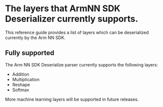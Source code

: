 # The layers that ArmNN SDK Deserializer currently supports.

This reference guide provides a list of layers which can be deserialized currently by the Arm NN SDK.

## Fully supported

The Arm NN SDK Deserialize parser currently supports the following layers:

* Addition
* Multiplication
* Reshape
* Softmax

More machine learning layers will be supported in future releases.
